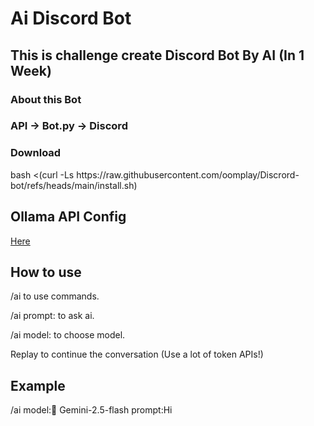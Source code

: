# Ai Discord Bot
<h2>This is challenge create Discord Bot By AI (In 1 Week)</h2>
<h3>About this Bot</h3>
<h3>API -> Bot.py -> Discord</h3>
<h3>Download</h3>
bash <(curl -Ls https://raw.githubusercontent.com/oomplay/Discrord-bot/refs/heads/main/install.sh)
  
<h2> Ollama API Config </h2>
<p><a href="https://github.com/oomplay/ollama-api-proxy">Here</a></p>

<h2> How to use </h2>
<p>/ai to use commands.</p>
<p>/ai prompt: to ask ai.</p>
<p>/ai model: to choose model.</p>
<p>Replay to continue the conversation (Use a lot of token APIs!)</p>
<h2>Example</h2>
<p>/ai model:💫 Gemini-2.5-flash prompt:Hi </p>
